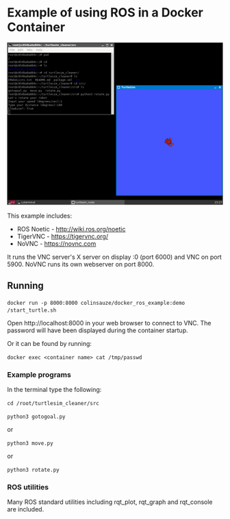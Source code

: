 # Example of using ROS in a Docker Container

![screenshot of TurtleSim and the rotate.py example](screenshot.png)

This example includes:

* ROS Noetic - http://wiki.ros.org/noetic
* TigerVNC - https://tigervnc.org/
* NoVNC - https://novnc.com

It runs the VNC server's X server on display :0 (port 6000) and VNC on port 5900. NoVNC runs its own webserver on port 8000.


## Running

```docker run -p 8000:8000 colinsauze/docker_ros_example:demo /start_turtle.sh```

Open http://localhost:8000 in your web browser to connect to VNC. The password will have been displayed during the container startup.

Or it can be found by running:

```docker exec <container name> cat /tmp/passwd```

### Example programs

In the terminal type the following:

```cd /root/turtlesim_cleaner/src```

```python3 gotogoal.py```

or

```python3 move.py```

or

```python3 rotate.py```

### ROS utilities

Many ROS standard utilities including rqt_plot, rqt_graph and rqt_console are included. 









